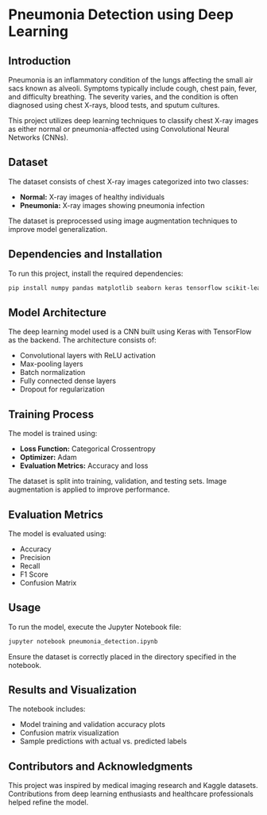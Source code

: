# Pneumonia Detection using Deep Learning

## Introduction
Pneumonia is an inflammatory condition of the lungs affecting the small air sacs known as alveoli. Symptoms typically include cough, chest pain, fever, and difficulty breathing. The severity varies, and the condition is often diagnosed using chest X-rays, blood tests, and sputum cultures.

This project utilizes deep learning techniques to classify chest X-ray images as either normal or pneumonia-affected using Convolutional Neural Networks (CNNs).

## Dataset
The dataset consists of chest X-ray images categorized into two classes:
- **Normal:** X-ray images of healthy individuals
- **Pneumonia:** X-ray images showing pneumonia infection

The dataset is preprocessed using image augmentation techniques to improve model generalization.

## Dependencies and Installation
To run this project, install the required dependencies:
```bash
pip install numpy pandas matplotlib seaborn keras tensorflow scikit-learn
```

## Model Architecture
The deep learning model used is a CNN built using Keras with TensorFlow as the backend. The architecture consists of:
- Convolutional layers with ReLU activation
- Max-pooling layers
- Batch normalization
- Fully connected dense layers
- Dropout for regularization

## Training Process
The model is trained using:
- **Loss Function:** Categorical Crossentropy
- **Optimizer:** Adam
- **Evaluation Metrics:** Accuracy and loss

The dataset is split into training, validation, and testing sets. Image augmentation is applied to improve performance.

## Evaluation Metrics
The model is evaluated using:
- Accuracy
- Precision
- Recall
- F1 Score
- Confusion Matrix

## Usage
To run the model, execute the Jupyter Notebook file:
```bash
jupyter notebook pneumonia_detection.ipynb
```
Ensure the dataset is correctly placed in the directory specified in the notebook.

## Results and Visualization
The notebook includes:
- Model training and validation accuracy plots
- Confusion matrix visualization
- Sample predictions with actual vs. predicted labels

## Contributors and Acknowledgments
This project was inspired by medical imaging research and Kaggle datasets. Contributions from deep learning enthusiasts and healthcare professionals helped refine the model.


